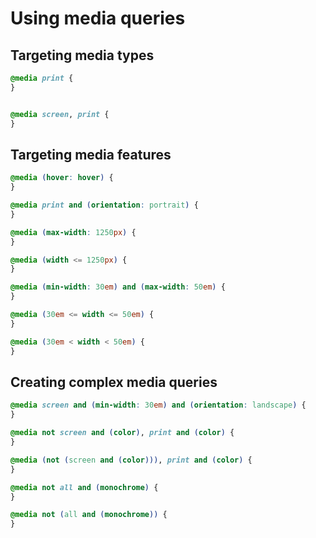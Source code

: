 # Using media queries

## Targeting media types

```css
@media print {
}


@media screen, print {
}
``` 

## Targeting media features

```css
@media (hover: hover) {
}

@media print and (orientation: portrait) {
}

@media (max-width: 1250px) {
}

@media (width <= 1250px) {
}

@media (min-width: 30em) and (max-width: 50em) {
}

@media (30em <= width <= 50em) {
}

@media (30em < width < 50em) {
}
```

## Creating complex media queries

```css
@media screen and (min-width: 30em) and (orientation: landscape) {
}

@media not screen and (color), print and (color) {
}

@media (not (screen and (color))), print and (color) {
}

@media not all and (monochrome) {
}

@media not (all and (monochrome)) {
}
```

